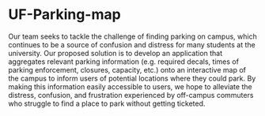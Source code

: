 # UF-Parking-map
Our team seeks to tackle the challenge of finding parking on campus, which continues to be a source of confusion and distress for many students at the university. Our proposed solution is to develop an application that aggregates relevant parking information (e.g. required decals, times of parking enforcement, closures, capacity, etc.) onto an interactive map of the campus to inform users of potential locations where they could park. By making this information easily accessible to users, we hope to alleviate the distress, confusion, and frustration experienced by off-campus commuters who struggle to find a place to park without getting ticketed. 
